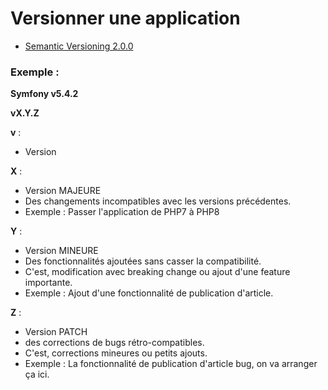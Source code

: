 # Versionner une application

- [Semantic Versioning 2.0.0](https://semver.org/)

### Exemple :

**Symfony v5.4.2**

**vX.Y.Z**

**v** : 
- Version

**X** : 
- Version MAJEURE 
- Des changements incompatibles avec les versions précédentes.
- Exemple : Passer l'application de PHP7 à PHP8

**Y** : 
- Version MINEURE 
- Des fonctionnalités ajoutées sans casser la compatibilité. 
- C'est, modification avec breaking change ou ajout d'une feature importante.
- Exemple : Ajout d'une fonctionnalité de publication d'article.

**Z** : 
- Version PATCH 
- des corrections de bugs rétro-compatibles. 
- C'est, corrections mineures ou petits ajouts.
- Exemple : La fonctionnalité de publication d'article bug, on va arranger ça ici.

